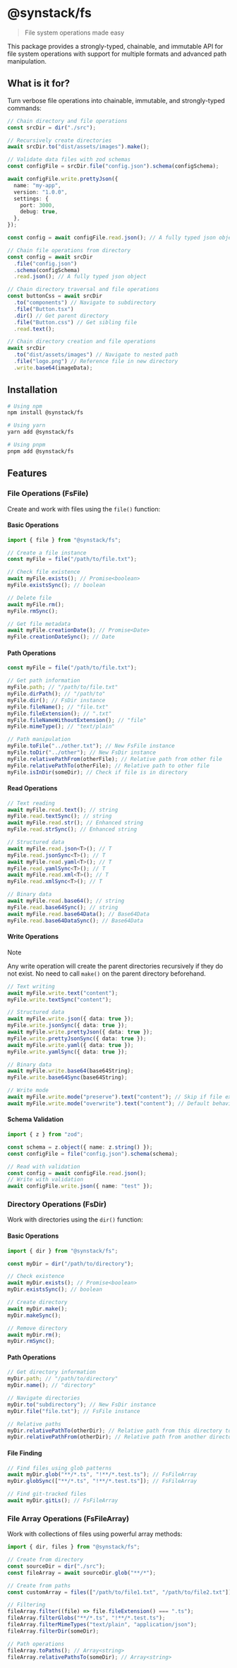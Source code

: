 # @synstack/fs

> File system operations made easy

This package provides a strongly-typed, chainable, and immutable API for file system operations with support for multiple formats and advanced path manipulation.

## What is it for?

Turn verbose file operations into chainable, immutable, and strongly-typed commands:

```typescript
// Chain directory and file operations
const srcDir = dir("./src");

// Recursively create directories
await srcDir.to("dist/assets/images").make();

// Validate data files with zod schemas
const configFile = srcDir.file("config.json").schema(configSchema);

await configFile.write.prettyJson({
  name: "my-app",
  version: "1.0.0",
  settings: {
    port: 3000,
    debug: true,
  },
});

const config = await configFile.read.json(); // A fully typed json object

// Chain file operations from directory
const config = await srcDir
  .file("config.json")
  .schema(configSchema)
  .read.json(); // A fully typed json object

// Chain directory traversal and file operations
const buttonCss = await srcDir
  .to("components") // Navigate to subdirectory
  .file("Button.tsx")
  .dir() // Get parent directory
  .file("Button.css") // Get sibling file
  .read.text();

// Chain directory creation and file operations
await srcDir
  .to("dist/assets/images") // Navigate to nested path
  .file("logo.png") // Reference file in new directory
  .write.base64(imageData);
```

## Installation

```bash
# Using npm
npm install @synstack/fs

# Using yarn
yarn add @synstack/fs

# Using pnpm
pnpm add @synstack/fs
```

## Features

### File Operations (FsFile)

Create and work with files using the `file()` function:

#### Basic Operations

```typescript
import { file } from "@synstack/fs";

// Create a file instance
const myFile = file("/path/to/file.txt");

// Check file existence
await myFile.exists(); // Promise<boolean>
myFile.existsSync(); // boolean

// Delete file
await myFile.rm();
myFile.rmSync();

// Get file metadata
await myFile.creationDate(); // Promise<Date>
myFile.creationDateSync(); // Date
```

#### Path Operations

```typescript
const myFile = file("/path/to/file.txt");

// Get path information
myFile.path; // "/path/to/file.txt"
myFile.dirPath(); // "/path/to"
myFile.dir(); // FsDir instance
myFile.fileName(); // "file.txt"
myFile.fileExtension(); // ".txt"
myFile.fileNameWithoutExtension(); // "file"
myFile.mimeType(); // "text/plain"

// Path manipulation
myFile.toFile("../other.txt"); // New FsFile instance
myFile.toDir("../other"); // New FsDir instance
myFile.relativePathFrom(otherFile); // Relative path from other file
myFile.relativePathTo(otherFile); // Relative path to other file
myFile.isInDir(someDir); // Check if file is in directory
```

#### Read Operations

```typescript
// Text reading
await myFile.read.text(); // string
myFile.read.textSync(); // string
await myFile.read.str(); // Enhanced string
myFile.read.strSync(); // Enhanced string

// Structured data
await myFile.read.json<T>(); // T
myFile.read.jsonSync<T>(); // T
await myFile.read.yaml<T>(); // T
myFile.read.yamlSync<T>(); // T
await myFile.read.xml<T>(); // T
myFile.read.xmlSync<T>(); // T

// Binary data
await myFile.read.base64(); // string
myFile.read.base64Sync(); // string
await myFile.read.base64Data(); // Base64Data
myFile.read.base64DataSync(); // Base64Data
```

#### Write Operations

> [!NOTE]
> Any write operation will create the parent directories recursively if they do not exist. No need to call `make()` on the parent directory beforehand.

```typescript
// Text writing
await myFile.write.text("content");
myFile.write.textSync("content");

// Structured data
await myFile.write.json({ data: true });
myFile.write.jsonSync({ data: true });
await myFile.write.prettyJson({ data: true });
myFile.write.prettyJsonSync({ data: true });
await myFile.write.yaml({ data: true });
myFile.write.yamlSync({ data: true });

// Binary data
await myFile.write.base64(base64String);
myFile.write.base64Sync(base64String);

// Write mode
await myFile.write.mode("preserve").text("content"); // Skip if file exists
await myFile.write.mode("overwrite").text("content"); // Default behavior
```

#### Schema Validation

```typescript
import { z } from "zod";

const schema = z.object({ name: z.string() });
const configFile = file("config.json").schema(schema);

// Read with validation
const config = await configFile.read.json();
// Write with validation
await configFile.write.json({ name: "test" });
```

### Directory Operations (FsDir)

Work with directories using the `dir()` function:

#### Basic Operations

```typescript
import { dir } from "@synstack/fs";

const myDir = dir("/path/to/directory");

// Check existence
await myDir.exists(); // Promise<boolean>
myDir.existsSync(); // boolean

// Create directory
await myDir.make();
myDir.makeSync();

// Remove directory
await myDir.rm();
myDir.rmSync();
```

#### Path Operations

```typescript
// Get directory information
myDir.path; // "/path/to/directory"
myDir.name(); // "directory"

// Navigate directories
myDir.to("subdirectory"); // New FsDir instance
myDir.file("file.txt"); // FsFile instance

// Relative paths
myDir.relativePathTo(otherDir); // Relative path from this directory to another directory
myDir.relativePathFrom(otherDir); // Relative path from another directory to this directory
```

#### File Finding

```typescript
// Find files using glob patterns
await myDir.glob("**/*.ts", "!**/*.test.ts"); // FsFileArray
myDir.globSync(["**/*.ts", "!**/*.test.ts"]); // FsFileArray

// Find git-tracked files
await myDir.gitLs(); // FsFileArray
```

### File Array Operations (FsFileArray)

Work with collections of files using powerful array methods:

```typescript
import { dir, files } from "@synstack/fs";

// Create from directory
const sourceDir = dir("./src");
const fileArray = await sourceDir.glob("**/*");

// Create from paths
const customArray = files(["/path/to/file1.txt", "/path/to/file2.txt"]);

// Filtering
fileArray.filter((file) => file.fileExtension() === ".ts");
fileArray.filterGlobs("**/*.ts", "!**/*.test.ts");
fileArray.filterMimeTypes("text/plain", "application/json");
fileArray.filterDir(someDir);

// Path operations
fileArray.toPaths(); // Array<string>
fileArray.relativePathsTo(someDir); // Array<string>
```
